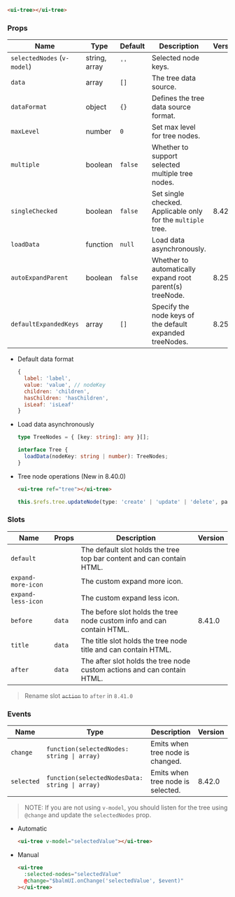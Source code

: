 ```html
<ui-tree></ui-tree>
```

### Props

| Name                        | Type          | Default | Description                                                  | Version |
| --------------------------- | ------------- | ------- | ------------------------------------------------------------ | ------- |
| `selectedNodes` (`v-model`) | string, array | `''`    | Selected node keys.                                          |         |
| `data`                      | array         | `[]`    | The tree data source.                                        |         |
| `dataFormat`                | object        | `{}`    | Defines the tree data source format.                         |         |
| `maxLevel`                  | number        | `0`     | Set max level for tree nodes.                                |         |
| `multiple`                  | boolean       | `false` | Whether to support selected multiple tree nodes.             |         |
| `singleChecked`             | boolean       | `false` | Set single checked. Applicable only for the `multiple` tree. | 8.42.0  |
| `loadData`                  | function      | `null`  | Load data asynchronously.                                    |         |
| `autoExpandParent`          | boolean       | `false` | Whether to automatically expand root parent(s) treeNode.     | 8.25.0  |
| `defaultExpandedKeys`       | array         | `[]`    | Specify the node keys of the default expanded treeNodes.     | 8.25.0  |

- Default data format

  ```js
  {
    label: 'label',
    value: 'value', // nodeKey
    children: 'children',
    hasChildren: 'hasChildren',
    isLeaf: 'isLeaf'
  }
  ```

- Load data asynchronously

  ```ts
  type TreeNodes = { [key: string]: any }[];

  interface Tree {
    loadData(nodeKey: string | number): TreeNodes;
  }
  ```

- Tree node operations (New in 8.40.0)

  ```html
  <ui-tree ref="tree"></ui-tree>
  ```

  ```ts
  this.$refs.tree.updateNode(type: 'create' | 'update' | 'delete', parentKey: string | number, nodeData: object)
  ```

### Slots

| Name               | Props  | Description                                                             | Version |
| ------------------ | ------ | ----------------------------------------------------------------------- | ------- |
| `default`          |        | The default slot holds the tree top bar content and can contain HTML.   |         |
| `expand-more-icon` |        | The custom expand more icon.                                            |         |
| `expand-less-icon` |        | The custom expand less icon.                                            |         |
| `before`           | `data` | The before slot holds the tree node custom info and can contain HTML.   | 8.41.0  |
| `title`            | `data` | The title slot holds the tree node title and can contain HTML.          |         |
| `after`            | `data` | The after slot holds the tree node custom actions and can contain HTML. |         |

> Rename slot <del>`action`</del> to `after` in `8.41.0`

### Events

| Name       | Type                                           | Description                       | Version |
| ---------- | ---------------------------------------------- | --------------------------------- | ------- |
| `change`   | `function(selectedNodes: string \| array)`     | Emits when tree node is changed.  |         |
| `selected` | `function(selectedNodesData: string \| array)` | Emits when tree node is selected. | 8.42.0  |

> NOTE: If you are not using `v-model`, you should listen for the tree using `@change` and update the `selectedNodes` prop.

- Automatic

  ```html
  <ui-tree v-model="selectedValue"></ui-tree>
  ```

- Manual

  ```html
  <ui-tree
    :selected-nodes="selectedValue"
    @change="$balmUI.onChange('selectedValue', $event)"
  ></ui-tree>
  ```
